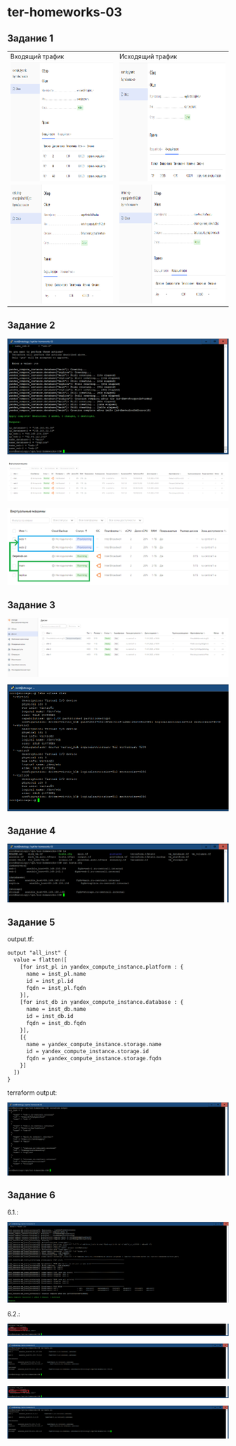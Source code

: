 # ter-homeworks-03

## Задание 1

<table>
  <tr>
    <td>Входящий трафик</td>
    <td>Исходящий трафик</td>
  </tr>
  <tr>
    <td><img src="./pictures/1_SG_1_in.png" width=890 height=270></td>
    <td><img src="./pictures/1_SG_1_out.png" width=890 height=270></td>
  </tr>
  <tr>
    <td><img src="./pictures/1_SG_2_in.png" width=890 height=270></td>
    <td><img src="./pictures/1_SG_2_out.png" width=890 height=270></td>
  </tr>
 </table>

## Задание 2

![Terraform_apply](./pictures/2_Terraform_apply.png)

![VM](./pictures/2_VM.png)

![VM_depends_on](./pictures/2_Depends_on.png)

## Задание 3

![VM_with_SecondDiscs](./pictures/3_VM_with_SecondDiscs.png)

![lshw](./pictures/3_lshw.png)

## Задание 4

![hosts.conf](./pictures/4_cat_hosts_conf.png)

## Задание 5

output.tf:

```
output "all_inst" {
  value = flatten([
    [for inst_pl in yandex_compute_instance.platform : {
      name = inst_pl.name
      id = inst_pl.id
      fqdn = inst_pl.fqdn
    }],
    [for inst_db in yandex_compute_instance.database : {
      name = inst_db.name
      id = inst_db.id
      fqdn = inst_db.fqdn
    }],
    [{
      name = yandex_compute_instance.storage.name
      id = yandex_compute_instance.storage.id
      fqdn = yandex_compute_instance.storage.fqdn
    }]
  ])
}
```

terraform output:

![Terraform_output_all_inst](./pictures/5_Terraform_output_all_inst.png)

## Задание 6

6.1.:

![Ansible](./pictures/6_Ansible.png)

6.2.:

![NAT_is_true](./pictures/6_NAT_is_true.png)

![NAT_on](./pictures/6_NAT_on.png)

![NAT_is_false](./pictures/6_NAT_is_false.png)

![NAT_off](./pictures/6_NAT_off.png)
